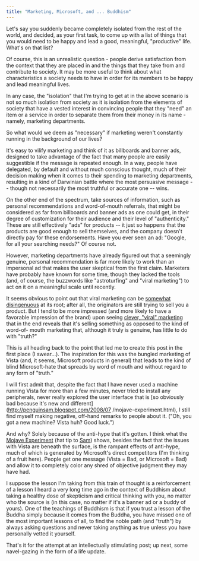 ```yaml
---
title: "Marketing, Microsoft, and ... Buddhism"
---
```

Let's say you suddenly became completely isolated from the rest of the world,
and decided, as your first task, to come up with a list of things that you
would need to be happy and lead a good, meaningful, "productive" life. What's
on that list?

  
Of course, this is an unrealistic question - people derive satisfaction from
the context that they are placed in and the things that they take from and
contribute to society. It may be more useful to think about what
characteristics a society needs to have in order for its members to be happy
and lead meaningful lives.

  
In any case, the "isolation" that I'm trying to get at in the above scenario
is not so much isolation from society as it is isolation from the elements of
society that have a vested interest in convincing people that they "need" an
item or a service in order to separate them from their money in its name -
namely, marketing departments.

  
So what would we deem as "necessary" if marketing weren't constantly running
in the background of our lives?

  
It's easy to vilify marketing and think of it as billboards and banner ads,
designed to take advantage of the fact that many people are easily suggestible
if the message is repeated enough. In a way, people have delegated, by default
and without much conscious thought, much of their decision making when it
comes to their spending to marketing departments, resulting in a kind of
Darwinian battle where the most persuasive message -- though not necessarily
the most truthful or accurate one -- wins.

  
On the other end of the spectrum, take sources of information, such as
personal recommendations and word-of-mouth referrals, that might be considered
as far from billboards and banner ads as one could get, in their degree of
customization for their audience and their level of "authenticity." These are
still effectively "ads" for products -- it just so happens that the products
are good enough to sell themselves, and the company doesn't directly pay for
these endorsements. Have you ever seen an ad: "Google, for all your searching
needs?" Of course not.

  
However, marketing departments have already figured out that a seemingly
genuine, personal recommendation is far more likely to work than an impersonal
ad that makes the user skeptical from the first claim. Marketers have probably
have known for some time, though they lacked the tools (and, of course, the
buzzwords like "astroturfing" and "viral marketing") to act on it on a
meaningful scale until recently.

  
It seems obvious to point out that viral marketing can be [somewhat
disingenuous](http://www.theonion.com/content/node/43456) at its root; after
all, the originators are still trying to sell you a product. But I tend to be
more impressed (and more likely to have a favorable impression of the brand)
upon seeing [clever, "viral" marketing](http://www.okgo.net/news.aspx) that in
the end reveals that it's selling something as opposed to the kind of word-of-
mouth marketing that, although it truly is genuine, has little to do with
"truth?"

  
This is all heading back to the point that led me to create this post in the
first place (I swear...). The inspiration for this was the bungled marketing
of Vista (and, it seems, Microsoft products in general) that leads to the kind
of blind Microsoft-hate that spreads by word of mouth and without regard to
any form of "truth."

  
I will first admit that, despite the fact that I have never used a machine
running Vista for more than a few minutes, never tried to install any
peripherals, never really explored the user interface that is [so obviously
bad because it's new and different](http://penguinsam.blogspot.com/2008/07
/mojave-experiment.html), I still find myself making negative, off-hand
remarks to people about it. ("Oh, you got a new machine? Vista huh? Good
luck.")

  
And why? Solely because of the anti-hype that it's gotten. I think what the
[Mojave Experiment](http://www.mojaveexperiment.com/) (hat tip to
[Sam](http://penguinsam.blogspot.com)) shows, besides the fact that the issues
with Vista are beneath the surface, is the rampant effects of anti-hype, much
of which is generated by Microsoft's direct competitors (I'm thinking of a
fruit here). People get one message (Vista = Bad, or Microsoft = Bad) and
allow it to completely color any shred of objective judgment they may have
had.

  
I suppose the lesson I'm taking from this train of thought is a reinforcement
of a lesson I heard a very long time ago in the context of Buddhism about
taking a healthy dose of skepticism and critical thinking with you, no matter
who the source is (in this case, no matter if it's a banner ad or a buddy of
yours). One of the teachings of Buddhism is that if you trust a lesson of the
Buddha simply because it comes from the Buddha, you have missed one of the
most important lessons of all, to find the noble path (and "truth") by always
asking questions and never taking anything as true unless you have personally
vetted it yourself.

  
That's it for the attempt at an intellectually stimulating post; up next, some
navel-gazing in the form of a life update.

